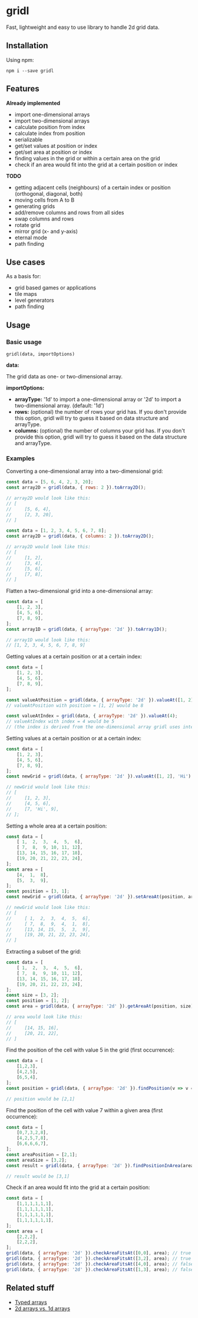 # gridl

Fast, lightweight and easy to use library to handle 2d grid data.

## Installation

Using npm:

`npm i --save gridl`

## Features

**Already implemented**

* import one-dimensional arrays
* import two-dimensional arrays
* calculate position from index
* calculate index from position
* serializable
* get/set values at position or index
* get/set area at position or index
* finding values in the grid or within a certain area on the grid
* check if an area would fit into the grid at a certain position or index

**TODO**

* getting adjacent cells (neighbours) of a certain index or position (orthogonal, diagonal, both)
* moving cells from A to B
* generating grids 
* add/remove columns and rows from all sides
* swap columns and rows
* rotate grid
* mirror grid (x- and y-axis)
* eternal mode
* path finding

## Use cases

As a basis for:

* grid based games or applications
* tile maps
* level generators
* path finding

## Usage

### Basic usage

`gridl(data, importOptions)`

**data:** 

The grid data as one- or two-dimensional array.

**importOptions:** 

* **arrayType:** '1d' to import a one-dimensional array or '2d' to import a two-dimensional array. (default: '1d')
* **rows:** (optional) the number of rows your grid has. If you don't provide this option, gridl will try to guess it based on data structure and arrayType.
* **columns:** (optional) the number of columns your grid has. If you don't provide this option, gridl will try to guess it based on the data structure and arrayType.
 
### Examples

Converting a one-dimensional array into a two-dimensional grid:

```javascript
const data = [5, 6, 4, 2, 3, 20]; 
const array2D = gridl(data, { rows: 2 }).toArray2D();

// array2D would look like this:
// [
//     [5, 6, 4], 
//     [2, 3, 20], 
// ]

```

```javascript
const data = [1, 2, 3, 4, 5, 6, 7, 8]; 
const array2D = gridl(data, { columns: 2 }).toArray2D();

// array2D would look like this:
// [
//     [1, 2], 
//     [3, 4], 
//     [5, 6], 
//     [7, 8], 
// ]

```

Flatten a two-dimensional grid into a one-dimensional array:

```javascript
const data = [
    [1, 2, 3],
    [4, 5, 6],
    [7, 8, 9],
]; 
const array1D = gridl(data, { arrayType: '2d' }).toArray1D();

// array1D would look like this:
// [1, 2, 3, 4, 5, 6, 7, 8, 9]
```

Getting values at a certain position or at a certain index:

```javascript
const data = [
    [1, 2, 3],
    [4, 5, 6],
    [7, 8, 9],
]; 

const valueAtPosition = gridl(data, { arrayType: '2d' }).valueAt([1, 2]);
// valueAtPosition with position = [1, 2] would be 8

const valueAtIndex = gridl(data, { arrayType: '2d' }).valueAt(4);
// valueAtIndex with index = 4 would be 5 
// (the index is derived from the one-dimensional array gridl uses internally)
```

Setting values at a certain position or at a certain index:

```javascript
const data = [
    [1, 2, 3],
    [4, 5, 6],
    [7, 8, 9],
]; 
const newGrid = gridl(data, { arrayType: '2d' }).valueAt([1, 2], 'Hi').toArray2D();

// newGrid would look like this:
// [
//     [1, 2, 3],
//     [4, 5, 6],
//     [7, 'Hi', 9],
// ];
```

Setting a whole area at a certain position:

```javascript
const data = [
    [ 1,  2,  3,  4,  5,  6],
    [ 7,  8,  9, 10, 11, 12],
    [13, 14, 15, 16, 17, 18],
    [19, 20, 21, 22, 23, 24],
];
const area = [
    [4,  1,  8],
    [5,  3,  9],
];
const position = [3, 1];
const newGrid = gridl(data, { arrayType: '2d' }).setAreaAt(position, area).toArray2D();

// newGrid would look like this:
// [
//     [ 1,  2,  3,  4,  5,  6],
//     [ 7,  8,  9,  4,  1,  8],
//     [13, 14, 15,  5,  3,  9],
//     [19, 20, 21, 22, 23, 24],
// ]
```

Extracting a subset of the grid:
```javascript
const data = [
    [ 1,  2,  3,  4,  5,  6],
    [ 7,  8,  9, 10, 11, 12],
    [13, 14, 15, 16, 17, 18],
    [19, 20, 21, 22, 23, 24],
];
const size = [3, 2];
const position = [1, 2];
const area = gridl(data, { arrayType: '2d' }).getAreaAt(position, size);

// area would look like this:
// [
//     [14, 15, 16],
//     [20, 21, 22],
// ]
```

Find the position of the cell with value 5 in the grid (first occurrence):
```javascript
const data = [
    [1,2,3],
    [4,2,5],
    [6,5,4],
];
const position = gridl(data, { arrayType: '2d' }).findPosition(v => v === 5);

// position would be [2,1] 
```

Find the position of the cell with value 7 within a given area (first occurrence):
```javascript
const data = [
    [0,7,3,2,8],
    [4,2,5,7,8],
    [6,6,6,6,7],
];
const areaPosition = [2,1];
const areaSize = [3,2];
const result = gridl(data, { arrayType: '2d' }).findPositionInArea(areaPosition, areaSize, v => v === 7);

// result would be [3,1]
```

Check if an area would fit into the grid at a certain position:
```javascript
const data = [
    [1,1,1,1,1,1],
    [1,1,1,1,1,1],
    [1,1,1,1,1,1],
    [1,1,1,1,1,1],
];
const area = [
    [2,2,2],
    [2,2,2],
];
gridl(data, { arrayType: '2d' }).checkAreaFitsAt([0,0], area); // true
gridl(data, { arrayType: '2d' }).checkAreaFitsAt([3,2], area); // true
gridl(data, { arrayType: '2d' }).checkAreaFitsAt([4,0], area); // false
gridl(data, { arrayType: '2d' }).checkAreaFitsAt([1,3], area); // false
```

## Related stuff

* [Typed arrays](https://developer.mozilla.org/en-US/docs/Web/JavaScript/Typed_arrays)
* [2d arrays vs. 1d arrays](https://rohan-paul.github.io/javascript/2016/09/09/How_to_Emulate_a_2_Dimensional_array_in_JavaScript_into_a_1_Dimensional_array/)
